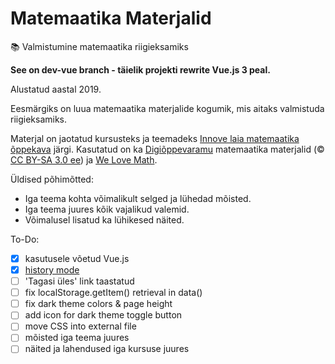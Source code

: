 # Matemaatika Materjalid
📚 Valmistumine matemaatika riigieksamiks

**See on dev-vue branch - täielik projekti rewrite Vue.js 3 peal.**

Alustatud aastal 2019.

Eesmärgiks on luua matemaatika materjalide kogumik, mis aitaks valmistuda riigieksamiks.

Materjal on jaotatud kursusteks ja teemadeks [Innove laia matemaatika õppekava](https://oppekava.innove.ee/laia-matemaatika-kursused/) järgi. Kasutatud on ka [Digiõppevaramu](https://e-koolikott.ee/kogumik/20179-Digioppevaramu-matemaatika-materjalid) matemaatika materjalid (© [CC BY-SA 3.0 ee](https://creativecommons.org/licenses/by-sa/3.0/ee/deed.en)) ja [We Love Math](http://welovemath.ee/).

Üldised põhimõtted:
* Iga teema kohta võimalikult selged ja lühedad mõisted.
* Iga teema juures kõik vajalikud valemid.
* Võimalusel lisatud ka lühikesed näited.

To-Do:
- [x] kasutusele võetud Vue.js
- [x] [history mode](https://router.vuejs.org/guide/essentials/history-mode.html)
- [ ] 'Tagasi üles' link taastatud
- [ ] fix localStorage.getItem() retrieval in data()
- [ ] fix dark theme colors & page height
- [ ] add icon for dark theme toggle button
- [ ] move CSS into external file
- [ ] mõisted iga teema juures
- [ ] näited ja lahendused iga kursuse juures
